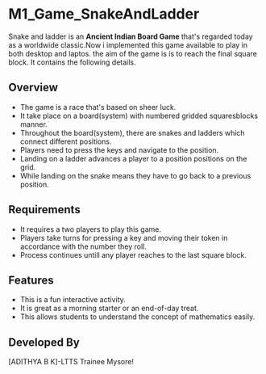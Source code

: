 # M1_Game_SnakeAndLadder
Snake and ladder is an **Ancient Indian Board Game** that's regarded today as a worldwide classic.Now i implemented this game available to play in both  desktop and laptos. the aim of the game is is to reach the final square block.
It contains the following details.
## Overview
- The game is a race that's based on sheer luck.
- It take place on a board(system) with numbered gridded squaresblocks manner.
- Throughout the board(system), there are snakes and ladders which connect different positions.
- Players need to press the keys and navigate to the position.
- Landing on a ladder advances a player to a position positions on the grid.
- While landing on the snake means they have to go back to a previous position.
## Requirements
- It requires a two players to play this game.
- Players take turns for pressing a key and moving their token in accordance with the number they roll.
- Process continues untill any player reaches to the last square block.
## Features 
- This is a fun interactive activity.
- It is great as a morning starter  or an end-of-day treat.
- This allows students to understand the concept of mathematics easily.
## Developed By
   [ADITHYA B K]-LTTS Trainee Mysore!
